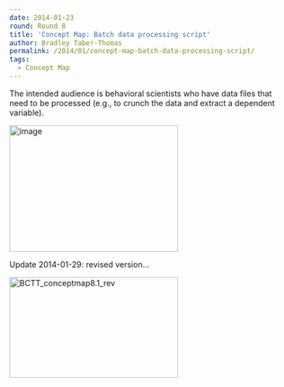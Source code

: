 ```yaml
---
date: 2014-01-23
round: Round 8
title: 'Concept Map: Batch data processing script'
author: Bradley Taber-Thomas
permalink: /2014/01/concept-map-batch-data-processing-script/
tags:
  - Concept Map
---
```

The intended audience is behavioral scientists who have data files that need to be processed (e.g., to crunch the data and extract a dependent variable).

[<img class="alignnone size-medium wp-image-5673" alt="image" src="/training-course/uploads/2014/01/image-e1390533707631-300x225.jpg" width="300" height="225" />][1]

Update 2014-01-29: revised version&#8230;

[<img class="alignnone size-medium wp-image-5730" alt="BCTT_conceptmap8.1_rev" src="/training-course/uploads/2014/01/BCTT_conceptmap8.1_rev-300x179.jpg" width="300" height="179" />][2]

&nbsp;

 [1]: /training-course/uploads/2014/01/image-e1390533707631.jpg
 [2]: /training-course/uploads/2014/01/BCTT_conceptmap8.1_rev.jpg
